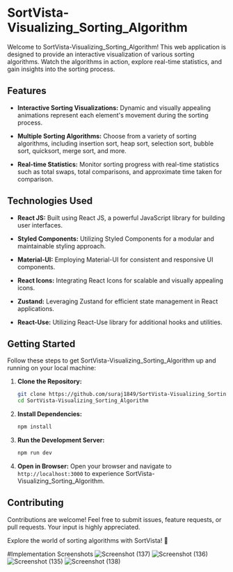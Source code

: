 
# SortVista-Visualizing_Sorting_Algorithm

Welcome to SortVista-Visualizing_Sorting_Algorithm! This web application is designed to provide an interactive visualization of various sorting algorithms. Watch the algorithms in action, explore real-time statistics, and gain insights into the sorting process.

## Features

- **Interactive Sorting Visualizations:** Dynamic and visually appealing animations represent each element's movement during the sorting process.

- **Multiple Sorting Algorithms:** Choose from a variety of sorting algorithms, including insertion sort, heap sort, selection sort, bubble sort, quicksort, merge sort, and more.

- **Real-time Statistics:** Monitor sorting progress with real-time statistics such as total swaps, total comparisons, and approximate time taken for comparison.

## Technologies Used

- **React JS:** Built using React JS, a powerful JavaScript library for building user interfaces.

- **Styled Components:** Utilizing Styled Components for a modular and maintainable styling approach.

- **Material-UI:** Employing Material-UI for consistent and responsive UI components.

- **React Icons:** Integrating React Icons for scalable and visually appealing icons.

- **Zustand:** Leveraging Zustand for efficient state management in React applications.

- **React-Use:** Utilizing React-Use library for additional hooks and utilities.

## Getting Started

Follow these steps to get SortVista-Visualizing_Sorting_Algorithm up and running on your local machine:

1. **Clone the Repository:**
   ```bash
   git clone https://github.com/suraj1849/SortVista-Visualizing_Sorting_Algorithm.git
   cd SortVista-Visualizing_Sorting_Algorithm
   ```

2. **Install Dependencies:**
   ```bash
   npm install
   ```

3. **Run the Development Server:**
   ```bash
   npm run dev
   ```

4. **Open in Browser:**
   Open your browser and navigate to `http://localhost:3000` to experience SortVista-Visualizing_Sorting_Algorithm.

## Contributing

Contributions are welcome! Feel free to submit issues, feature requests, or pull requests. Your input is highly appreciated.



Explore the world of sorting algorithms with SortVista! 🚀

#Implementation Screenshots
![Screenshot (137)](https://github.com/suraj1849/SortVista-Visualizing_Sorting_Algorithm/assets/113511921/16281701-876b-4893-b0e1-410d80606d2c)
![Screenshot (136)](https://github.com/suraj1849/SortVista-Visualizing_Sorting_Algorithm/assets/113511921/c75c9611-22bc-462d-be7b-7394a5c114ff)
![Screenshot (135)](https://github.com/suraj1849/SortVista-Visualizing_Sorting_Algorithm/assets/113511921/73ec46ca-e082-4684-990b-950e85616a6a)
![Screenshot (138)](https://github.com/suraj1849/SortVista-Visualizing_Sorting_Algorithm/assets/113511921/6f364ba5-e91b-4213-806d-2444d5501ac9)



